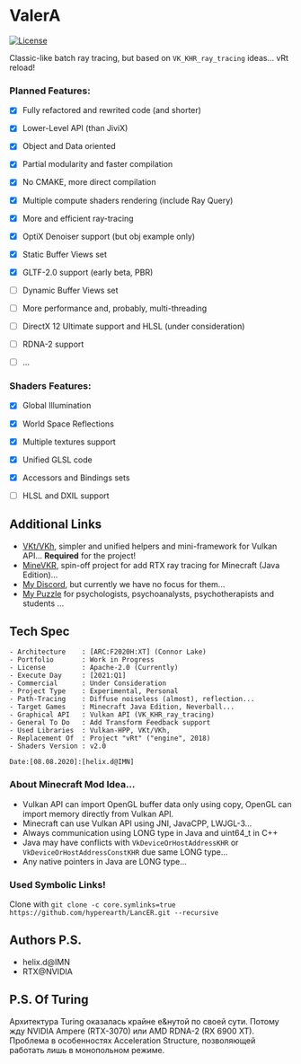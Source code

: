 # ValerA

[![License](https://img.shields.io/badge/License-Apache%202.0-blue.svg)](https://opensource.org/licenses/Apache-2.0)

Classic-like batch ray tracing, but based on `VK_KHR_ray_tracing` ideas... vRt reload!

### Planned Features:

- [x] Fully refactored and rewrited code (and shorter)
- [x] Lower-Level API (than JiviX)
- [x] Object and Data oriented
- [x] Partial modularity and faster compilation
- [x] No CMAKE, more direct compilation
- [x] Multiple compute shaders rendering (include Ray Query)
- [x] More and efficient ray-tracing
- [x] OptiX Denoiser support (but obj example only)
- [x] Static Buffer Views set
- [x] GLTF-2.0 support (early beta, PBR)
- [ ] Dynamic Buffer Views set
- [ ] More performance and, probably, multi-threading
- [ ] DirectX 12 Ultimate support and HLSL (under consideration)
- [ ] RDNA-2 support
- [ ] ...


### Shaders Features: 

- [x] Global Illumination
- [x] World Space Reflections
- [x] Multiple textures support
- [x] Unified GLSL code
- [x] Accessors and Bindings sets
- [ ] HLSL and DXIL support


## Additional Links

- [VKt/VKh](https://github.com/world8th/vkt), simpler and unified helpers and mini-framework for Vulkan API... **Required** for the project!
- [MineVKR](https://github.com/hyperearth/MineVKR), spin-off project for add RTX ray tracing for Minecraft (Java Edition)...
- [My Discord](https://discord.gg/NqjBJsG), but currently we have no focus for them...
- [My Puzzle](https://vk.cc/afiR3v) for psychologists, psychoanalysts, psychotherapists and students ...

## Tech Spec

```MD
- Architecture    : [ARC:F2020H:XT] (Connor Lake)
- Portfolio       : Work in Progress
- License         : Apache-2.0 (Currently)
- Execute Day     : [2021:Q1]
- Commercial      : Under Consideration
- Project Type    : Experimental, Personal
- Path-Tracing    : Diffuse noiseless (almost), reflection...
- Target Games    : Minecraft Java Edition, Neverball...
- Graphical API   : Vulkan API (VK_KHR_ray_tracing)
- General To Do   : Add Transform Feedback support
- Used Libraries  : Vulkan-HPP, VKt/VKh,
- Replacement Of  : Project "vRt" ("engine", 2018)
- Shaders Version : v2.0

Date:[08.08.2020]:[helix.d@IMN]
```

### About Minecraft Mod Idea...

- Vulkan API can import OpenGL buffer data only using copy, OpenGL can import memory directly from Vulkan API.
- Minecraft can use Vulkan API using JNI, JavaCPP, LWJGL-3...
- Always communication using LONG type in Java and uint64_t in C++
- Java may have conflicts with `VkDeviceOrHostAddressKHR` or `VkDeviceOrHostAddressConstKHR` due same LONG type...
- Any native pointers in Java are LONG type...

### Used Symbolic Links!

Clone with `git clone -c core.symlinks=true https://github.com/hyperearth/LancER.git --recursive`

## Authors P.S.

- helix.d@IMN
- RTX@NVIDIA


## P.S. Of Turing

Архитектура Turing оказалась крайне е&нутой по своей сути. Потому жду NVIDIA Ampere (RTX-3070) или AMD RDNA-2 (RX 6900 XT). Проблема в особенностях Acceleration Structure, позволяющей работать лишь в монопольном режиме. 
